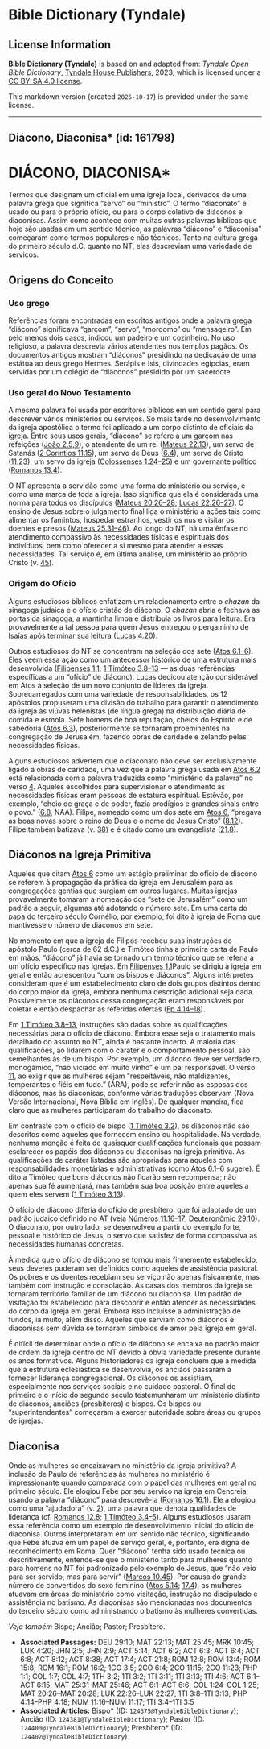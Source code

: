 # Bible Dictionary (Tyndale)

## License Information

**Bible Dictionary (Tyndale)** is based on and adapted from: _Tyndale Open Bible Dictionary_, [Tyndale House Publishers](https://tyndaleopenresources.com/), 2023, which is licensed under a [CC BY-SA 4.0 license](https://creativecommons.org/licenses/by-sa/4.0/legalcode.en).

This markdown version (created `2025-10-17`) is provided under the same license.



--------------------------------

## Diácono, Diaconisa* (id: 161798)

DIÁCONO, DIACONISA\*
====================

Termos que designam um oficial em uma igreja local, derivados de uma palavra grega que significa “servo” ou “ministro”. O termo “diaconato” é usado ou para o próprio ofício, ou para o corpo coletivo de diáconos e diaconisas. Assim como acontece com muitas outras palavras bíblicas que hoje são usadas em um sentido técnico, as palavras “diácono” e “diaconisa” começaram como termos populares e não técnicos. Tanto na cultura grega do primeiro século d.C. quanto no NT, elas descreviam uma variedade de serviços.

Origens do Conceito
-------------------

### Uso grego

Referências foram encontradas em escritos antigos onde a palavra grega “diácono” significava “garçom”, “servo”, “mordomo” ou “mensageiro”. Em pelo menos dois casos, indicou um padeiro e um cozinheiro. No uso religioso, a palavra descrevia vários atendentes nos templos pagãos. Os documentos antigos mostram “diáconos” presidindo na dedicação de uma estátua ao deus grego Hermes. Serápis e Ísis, divindades egípcias, eram servidas por um colégio de “diáconos” presidido por um sacerdote.

### Uso geral do Novo Testamento

A mesma palavra foi usada por escritores bíblicos em um sentido geral para descrever vários ministérios ou serviços. Só mais tarde no desenvolvimento da igreja apostólica o termo foi aplicado a um corpo distinto de oficiais da igreja. Entre seus usos gerais, “diácono” se refere a um garçom nas refeições ([João 2\.5,9](https://ref.ly/John2:5)), o atendente de um rei ([Mateus 22\.13](https://ref.ly/Matt22:13)), um servo de Satanás ([2 Coríntios 11\.15](https://ref.ly/2Cor11:15)), um servo de Deus ([6\.4](https://ref.ly/2Cor6:4)), um servo de Cristo ([11\.23](https://ref.ly/2Cor11:23)), um servo da igreja ([Colossenses 1\.24–25](https://ref.ly/Col1:24-Col1:25)) e um governante político ([Romanos 13\.4](https://ref.ly/Rom13:4)).

O NT apresenta a servidão como uma forma de ministério ou serviço, e como uma marca de toda a igreja. Isso significa que ela é considerada uma norma para todos os discípulos ([Mateus 20\.26–28](https://ref.ly/Matt20:26-Matt20:28); [Lucas 22\.26–27](https://ref.ly/Luke22:26-Luke22:27)). O ensino de Jesus sobre o julgamento final liga o ministério a ações tais como alimentar os famintos, hospedar estranhos, vestir os nus e visitar os doentes e presos ([Mateus 25\.31–46](https://ref.ly/Matt25:31-Matt25:46)). Ao longo do NT, há uma ênfase no atendimento compassivo às necessidades físicas e espirituais dos indivíduos, bem como oferecer a si mesmo para atender a essas necessidades. Tal serviço é, em última análise, um ministério ao próprio Cristo (v. [45](https://ref.ly/Matt25:45)).

### Origem do Ofício

Alguns estudiosos bíblicos enfatizam um relacionamento entre o *chazan* da sinagoga judaica e o ofício cristão de diácono. O *chazan* abria e fechava as portas da sinagoga, a mantinha limpa e distribuia os livros para leitura. Era provavelmente a tal pessoa para quem Jesus entregou o pergaminho de Isaías após terminar sua leitura ([Lucas 4\.20](https://ref.ly/Luke4:20)).

Outros estudiosos do NT se concentram na seleção dos sete ([Atos 6\.1–6](https://ref.ly/Acts6:1-Acts6:6)). Eles veem essa ação como um antecessor histórico de uma estrutura mais desenvolvida ([Filipenses 1\.1](https://ref.ly/Phil1:1); [1 Timóteo 3\.8–13](https://ref.ly/1Tim3:8-1Tim3:13) — as duas referências específicas a um “ofício” de diácono). Lucas dedicou atenção considerável em Atos à seleção de um novo conjunto de líderes da igreja. Sobrecarregados com uma variedade de responsabilidades, os 12 apóstolos propuseram uma divisão do trabalho para garantir o atendimento da igreja às viúvas helenistas (de língua grega) na distribuição diária de comida e esmola. Sete homens de boa reputação, cheios do Espírito e de sabedoria ([Atos 6\.3](https://ref.ly/Acts6:3)), posteriormente se tornaram proeminentes na congregação de Jerusalém, fazendo obras de caridade e zelando pelas necessidades físicas.

Alguns estudiosos advertem que o diaconato não deve ser exclusivamente ligado a obras de caridade, uma vez que a palavra grega usada em [Atos 6\.2](https://ref.ly/Acts6:2) está relacionada com a palavra traduzida como “ministério da palavra” no verso [4](https://ref.ly/Acts6:4). Aqueles escolhidos para supervisionar o atendimento às necessidades físicas eram pessoas de estatura espiritual. Estêvão, por exemplo, “cheio de graça e de poder, fazia prodígios e grandes sinais entre o povo.” ([6\.8](https://ref.ly/Acts6:8), NAA). Filipe, nomeado como um dos sete em [Atos 6](https://ref.ly/Acts6:1-Acts6:15), “pregava as boas novas sobre o reino de Deus e o nome de Jesus Cristo” ([8\.12](https://ref.ly/Acts8:12)). Filipe também batizava (v. [38](https://ref.ly/Acts8:38)) e é citado como um evangelista ([21\.8](https://ref.ly/Acts21:8)).

Diáconos na Igreja Primitiva
----------------------------

Aqueles que citam [Atos 6](https://ref.ly/Acts6:1-Acts6:15) como um estágio preliminar do ofício de diácono se referem à propagação da prática da igreja em Jerusalém para as congregações gentias que surgiam em outros lugares. Muitas igrejas provavelmente tomaram a nomeação dos “sete de Jerusalém” como um padrão a seguir, algumas até adotando o número sete. Em uma carta do papa do terceiro século Cornélio, por exemplo, foi dito à igreja de Roma que mantivesse o número de diáconos em sete.

No momento em que a igreja de Filipos recebeu suas instruções do apóstolo Paulo (cerca de 62 d.C.) e Timóteo tinha a primeira carta de Paulo em mãos, “diácono” já havia se tornado um termo técnico que se referia a um ofício específico nas igrejas. Em [Filipenses 1\.1](https://ref.ly/Phil1:1)Paulo se dirigiu à igreja em geral e então acrescentou “com os bispos e diáconos”. Alguns intérpretes consideram que é um estabelecimento claro de dois grupos distintos dentro do corpo maior da igreja, embora nenhuma descrição adicional seja dada. Possivelmente os diáconos dessa congregação eram responsáveis por coletar e então despachar as referidas ofertas ([Fp 4\.14–18](https://ref.ly/Phil4:14-Phil4:18)).

Em [1 Timóteo 3\.8–13](https://ref.ly/1Tim3:8-1Tim3:13), instruções são dadas sobre as qualificações necessárias para o ofício de diácono. Embora esse seja o tratamento mais detalhado do assunto no NT, ainda é bastante incerto. A maioria das qualificações, ao lidarem com o caráter e o comportamento pessoal, são semelhantes às de um bispo. Por exemplo, um diácono deve ser verdadeiro, monogâmico, “não viciado em muito vinho” e um pai responsável. O verso [11](https://ref.ly/1Tim3:11), ao exigir que as mulheres sejam "respeitáveis, não maldizentes, temperantes e fiéis em tudo.” (ARA), pode se referir não às esposas dos diáconos, mas às diaconisas, conforme várias traduções observam (Nova Versão Internacional, Nova Bíblia em Inglês). De qualquer maneira, fica claro que as mulheres participaram do trabalho do diaconato.

Em contraste com o ofício de bispo ([1 Timóteo 3\.2](https://ref.ly/1Tim3:2)), os diáconos não são descritos como aqueles que fornecem ensino ou hospitalidade. Na verdade, nenhuma menção é feita de quaisquer qualificações funcionais que possam esclarecer os papéis dos diáconos ou diaconisas na igreja primitiva. As qualificações de caráter listadas são apropriadas para aqueles com responsabilidades monetárias e administrativas (como [Atos 6\.1–6](https://ref.ly/Acts6:1-Acts6:6) sugere). É dito a Timóteo que bons diáconos não ficarão sem recompensa; não apenas sua fé aumentará, mas também sua boa posição entre aqueles a quem eles servem ([1 Timóteo 3\.13](https://ref.ly/1Tim3:13)).

O ofício de diácono diferia do ofício de presbítero, que foi adaptado de um padrão judaico definido no AT (veja [Números 11\.16–17](https://ref.ly/Num11:16-Num11:17); [Deuteronômio 29\.10](https://ref.ly/Deut29:10)). O diaconato, por outro lado, se desenvolveu a partir do exemplo forte, pessoal e histórico de Jesus, o servo que satisfez de forma compassiva as necessidades humanas concretas.

À medida que o ofício de diácono se tornou mais firmemente estabelecido, seus deveres puderam ser definidos como aqueles de assistência pastoral. Os pobres e os doentes recebiam seu serviço não apenas fisicamente, mas também com instrução e consolação. As casas dos membros da igreja se tornaram território familiar de um diácono ou diaconisa. Um padrão de visitação foi estabelecido para descobrir e então atender às necessidades do corpo da igreja em geral. Embora isso incluísse a administração de fundos, ia muito, além disso. Aqueles que serviam como diáconos e diaconisas sem dúvida se tornaram símbolos de amor pela igreja em geral.

É difícil de determinar onde o ofício de diácono se encaixa no padrão maior de ordem da igreja dentro do NT devido à óbvia variedade presente durante os anos formativos. Alguns historiadores da igreja concluem que à medida que a estrutura eclesiástica se desenvolvia, os anciãos passaram a fornecer liderança congregacional. Os diáconos os assistiam, especialmente nos serviços sociais e no cuidado pastoral. O final do primeiro e o início do segundo século testemunharam um ministério distinto de diáconos, anciões (presbíteros) e bispos. Os bispos ou “superintendentes” começaram a exercer autoridade sobre áreas ou grupos de igrejas.

Diaconisa
---------

Onde as mulheres se encaixavam no ministério da igreja primitiva? A inclusão de Paulo de referências às mulheres no ministério é impressionante quando comparada com o papel das mulheres em geral no primeiro século. Ele elogiou Febe por seu serviço na igreja em Cencreia, usando a palavra “diácono” para descrevê\-la ([Romanos 16\.1](https://ref.ly/Rom16:1)). Ele a elogiou como uma “ajudadora” (v. [2](https://ref.ly/Rom16:2)), uma palavra que denota qualidades de liderança (cf. [Romanos 12\.8](https://ref.ly/Rom12:8); [1 Timóteo 3\.4–5](https://ref.ly/1Tim3:4-1Tim3:5)). Alguns estudiosos usaram essa referência como um exemplo de desenvolvimento inicial do ofício de diaconisa. Outros interpretaram em um sentido não técnico, significando que Febe atuava em um papel de serviço geral, e, portanto, era digna de reconhecimento em Roma. Quer “diácono” tenha sido usado tecnica ou descritivamente, entende\-se que o ministério tanto para mulheres quanto para homens no NT foi padronizado pelo exemplo de Jesus, que “não veio para ser servido, mas para servir” ([Marcos 10\.45](https://ref.ly/Mark10:45)). Por causa do grande número de convertidos do sexo feminino ([Atos 5\.14](https://ref.ly/Acts5:14); [17\.4](https://ref.ly/Acts17:4)), as mulheres atuavam em áreas de ministério como visitação, instrução no discipulado e assistência no batismo. As diaconisas são mencionadas nos documentos do terceiro século como administrando o batismo às mulheres convertidas.

*Veja também* Bispo; Ancião; Pastor; Presbítero.

* **Associated Passages:** DEU 29:10; MAT 22:13; MAT 25:45; MRK 10:45; LUK 4:20; JHN 2:5; JHN 2:9; ACT 5:14; ACT 6:2; ACT 6:3; ACT 6:4; ACT 6:8; ACT 8:12; ACT 8:38; ACT 17:4; ACT 21:8; ROM 12:8; ROM 13:4; ROM 15:8; ROM 16:1; ROM 16:2; 1CO 3:5; 2CO 6:4; 2CO 11:15; 2CO 11:23; PHP 1:1; COL 1:7; COL 4:7; 1TH 3:2; 1TI 3:2; 1TI 3:11; 1TI 3:13; 1TI 4:6; ACT 6:1–ACT 6:15; MAT 25:31–MAT 25:46; ACT 6:1–ACT 6:6; COL 1:24–COL 1:25; MAT 20:26–MAT 20:28; LUK 22:26–LUK 22:27; 1TI 3:8–1TI 3:13; PHP 4:14–PHP 4:18; NUM 11:16–NUM 11:17; 1TI 3:4–1TI 3:5
* **Associated Articles:** Bispo* (ID: `124375@TyndaleBibleDictionary`); Ancião (ID: `124381@TyndaleBibleDictionary`); Pastor (ID: `124400@TyndaleBibleDictionary`); Presbítero* (ID: `124402@TyndaleBibleDictionary`)

